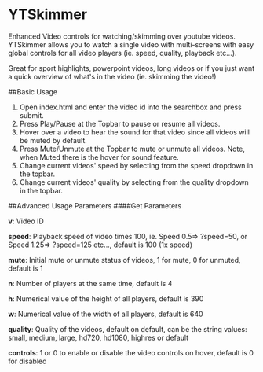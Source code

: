 # YTSkimmer
Enhanced Video controls for watching/skimming over youtube videos. YTSkimmer allows you to watch a single video with multi-screens with easy global controls for all video players (ie. speed, quality, playback etc...).

Great for sport highlights, powerpoint videos, long videos or if you just want a quick overview of what's in the video (ie. skimming the video!)

##Basic Usage
1. Open index.html and enter the video id into the searchbox and press submit.
2. Press Play/Pause at the Topbar to pause or resume all videos.
3. Hover over a video to hear the sound for that video since all videos will be muted by default.
4. Press Mute/Unmute at the Topbar to mute or unmute all videos. Note, when Muted there is the hover for sound feature.
5. Change current videos' speed by selecting from the speed dropdown in the topbar.
6. Change current videos' quality by selecting from the quality dropdown in the topbar.

##Advanced Usage Parameters
####Get Parameters

**v**: Video ID

**speed**: Playback speed of video times 100, ie. Speed 0.5=> ?speed=50, or Speed 1.25=> ?speed=125 etc..., default is 100 (1x speed)

**mute**: Initial mute or unmute status of videos, 1 for mute, 0 for unmuted, default is 1

**n**: Number of players at the same time, default is 4

**h**: Numerical value of the height of all players, default is 390

**w**: Numerical value of the width of all players, default is 640

**quality**: Quality of the videos, default on default, can be the string values: small, medium, large, hd720, hd1080, highres or default

**controls**: 1 or 0 to enable or disable the video controls on hover, default is 0 for disabled



